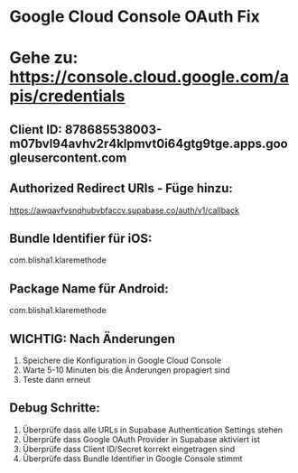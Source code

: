 # Google Cloud Console OAuth Fix
# Gehe zu: https://console.cloud.google.com/apis/credentials

## Client ID: 878685538003-m07bvl94avhv2r4klpmvt0i64gtg9tge.apps.googleusercontent.com

## Authorized Redirect URIs - Füge hinzu:
https://awqavfvsnqhubvbfaccv.supabase.co/auth/v1/callback

## Bundle Identifier für iOS:
com.blisha1.klaremethode

## Package Name für Android:
com.blisha1.klaremethode

## WICHTIG: Nach Änderungen
1. Speichere die Konfiguration in Google Cloud Console
2. Warte 5-10 Minuten bis die Änderungen propagiert sind
3. Teste dann erneut

## Debug Schritte:
1. Überprüfe dass alle URLs in Supabase Authentication Settings stehen
2. Überprüfe dass Google OAuth Provider in Supabase aktiviert ist
3. Überprüfe dass Client ID/Secret korrekt eingetragen sind
4. Überprüfe dass Bundle Identifier in Google Console stimmt
